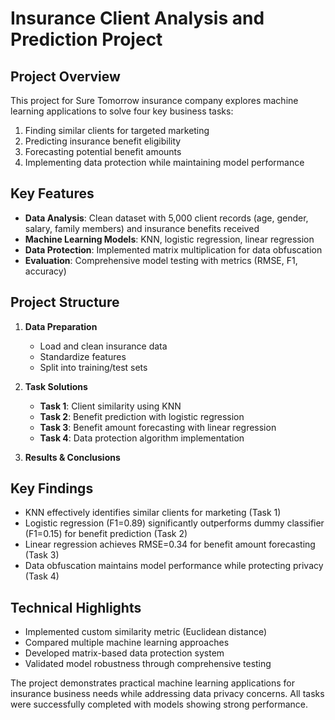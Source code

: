 # Insurance Client Analysis and Prediction Project

## Project Overview
This project for Sure Tomorrow insurance company explores machine learning applications to solve four key business tasks:
1. Finding similar clients for targeted marketing
2. Predicting insurance benefit eligibility
3. Forecasting potential benefit amounts
4. Implementing data protection while maintaining model performance

## Key Features
- **Data Analysis**: Clean dataset with 5,000 client records (age, gender, salary, family members) and insurance benefits received
- **Machine Learning Models**: KNN, logistic regression, linear regression
- **Data Protection**: Implemented matrix multiplication for data obfuscation
- **Evaluation**: Comprehensive model testing with metrics (RMSE, F1, accuracy)

## Project Structure
1. **Data Preparation**
   - Load and clean insurance data
   - Standardize features
   - Split into training/test sets

2. **Task Solutions**
   - **Task 1**: Client similarity using KNN
   - **Task 2**: Benefit prediction with logistic regression
   - **Task 3**: Benefit amount forecasting with linear regression
   - **Task 4**: Data protection algorithm implementation

3. **Results & Conclusions**

## Key Findings
- KNN effectively identifies similar clients for marketing (Task 1)
- Logistic regression (F1=0.89) significantly outperforms dummy classifier (F1=0.15) for benefit prediction (Task 2)
- Linear regression achieves RMSE=0.34 for benefit amount forecasting (Task 3)
- Data obfuscation maintains model performance while protecting privacy (Task 4)

## Technical Highlights
- Implemented custom similarity metric (Euclidean distance)
- Compared multiple machine learning approaches
- Developed matrix-based data protection system
- Validated model robustness through comprehensive testing

The project demonstrates practical machine learning applications for insurance business needs while addressing data privacy concerns. All tasks were successfully completed with models showing strong performance.
